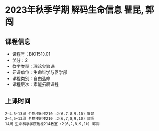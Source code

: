 # 2023年秋季学期 解码生命信息 瞿昆, 郭闯






## 课程信息

- 课程号：BIO1510.01
- 学分：2
- 教学类型：理论实验课
- 开课单位：生命科学与医学部
- 课程类别：自由选修
- 课程层次：素能拓展课程

## 上课时间

```
2~4,6~13周 生物楼附楼210 :2(6,7,8,9,10) 瞿昆
2~4,6~13周 生物楼附楼210 :2(6,7,8,9,10) 郭闯
14周 生命科学学院附楼214教室 :2(6,7,8,9,10) 郭闯
```

